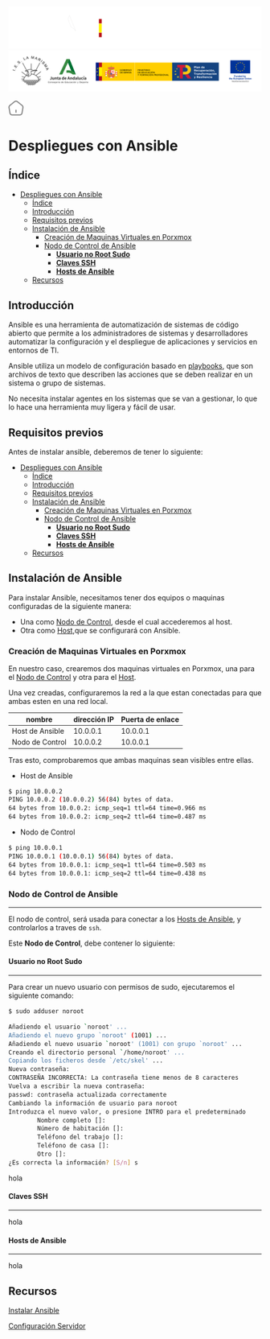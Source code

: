 ![](https://github.com/jcorvid509/.resGen/blob/main/_bannerD.png#gh-dark-mode-only)
![](https://github.com/jcorvid509/.resGen/blob/main/_bannerL.png#gh-light-mode-only)

<a href="/README.md"><img src="https://github.com/jcorvid509/.resGen/blob/main/_home.svg" width="30"></a>

# Despliegues con Ansible

## Índice
- [Despliegues con Ansible](#despliegues-con-ansible)
  - [Índice](#índice)
  - [Introducción](#introducción)
  - [Requisitos previos](#requisitos-previos)
  - [Instalación de Ansible](#instalación-de-ansible)
    - [Creación de Maquinas Virtuales en Porxmox](#creación-de-maquinas-virtuales-en-porxmox)
    - [Nodo de Control de Ansible](#nodo-de-control-de-ansible)
      - [**Usuario no Root Sudo**](#usuario-no-root-sudo)
      - [**Claves SSH**](#claves-ssh)
      - [**Hosts de Ansible**](#hosts-de-ansible)
  - [Recursos](#recursos)

## Introducción

Ansible es una herramienta de automatización de sistemas de código abierto que permite a los administradores de sistemas y desarrolladores automatizar la configuración y el despliegue de aplicaciones y servicios en entornos de TI.

Ansible utiliza un modelo de configuración basado en [playbooks](#playbooks), que son archivos de texto que describen las acciones que se deben realizar en un sistema o grupo de sistemas.

No necesita instalar agentes en los sistemas que se van a gestionar, lo que lo hace una herramienta muy ligera y fácil de usar.

## Requisitos previos

Antes de instalar ansible, deberemos de tener lo siguiente:

- [Despliegues con Ansible](#despliegues-con-ansible)
  - [Índice](#índice)
  - [Introducción](#introducción)
  - [Requisitos previos](#requisitos-previos)
  - [Instalación de Ansible](#instalación-de-ansible)
    - [Creación de Maquinas Virtuales en Porxmox](#creación-de-maquinas-virtuales-en-porxmox)
    - [Nodo de Control de Ansible](#nodo-de-control-de-ansible)
      - [**Usuario no Root Sudo**](#usuario-no-root-sudo)
      - [**Claves SSH**](#claves-ssh)
      - [**Hosts de Ansible**](#hosts-de-ansible)
  - [Recursos](#recursos)

## Instalación de Ansible

Para instalar Ansible, necesitamos tener dos equipos o maquinas configuradas de la siguiente manera:
- Una como [Nodo de Control](#nodo-de-control-de-ansible), desde el cual accederemos al host.
- Otra como [Host](#hosts-de-ansible),que se configurará con Ansible.

### Creación de Maquinas Virtuales en Porxmox

En nuestro caso, crearemos dos maquinas virtuales en Porxmox, una para el [Nodo de Control](#nodo-de-control-de-ansible) y otra para el [Host](#hosts-de-ansible).

Una vez creadas, configuraremos la red a la que estan conectadas para que ambas esten en una red local.

| nombre | dirección IP | Puerta de enlace |
| -- | -- | -- |
| Host de Ansible | 10.0.0.1 | 10.0.0.1 |
| Nodo de Control | 10.0.0.2 | 10.0.0.1 |

Tras esto, comprobaremos que ambas maquinas sean visibles entre ellas.

- Host de Ansible

```bash
$ ping 10.0.0.2
PING 10.0.0.2 (10.0.0.2) 56(84) bytes of data.
64 bytes from 10.0.0.2: icmp_seq=1 ttl=64 time=0.966 ms
64 bytes from 10.0.0.2: icmp_seq=2 ttl=64 time=0.487 ms
```

- Nodo de Control

```bash
$ ping 10.0.0.1
PING 10.0.0.1 (10.0.0.1) 56(84) bytes of data.
64 bytes from 10.0.0.1: icmp_seq=1 ttl=64 time=0.503 ms
64 bytes from 10.0.0.1: icmp_seq=2 ttl=64 time=0.438 ms
```

### Nodo de Control de Ansible
---

El nodo de control, será usada para conectar a los [Hosts de Ansible](#hosts-de-ansible), y controlarlos a traves de `ssh`.

Este **Nodo de Control**, debe contener lo siguiente:

#### **Usuario no Root Sudo**
---

Para crear un nuevo usuario con permisos de sudo, ejecutaremos el siguiente comando:

```bash
$ sudo adduser noroot
```

```bash
Añadiendo el usuario `noroot' ...
Añadiendo el nuevo grupo `noroot' (1001) ...
Añadiendo el nuevo usuario `noroot' (1001) con grupo `noroot' ...
Creando el directorio personal `/home/noroot' ...
Copiando los ficheros desde `/etc/skel' ...
Nueva contraseña:
CONTRASEÑA INCORRECTA: La contraseña tiene menos de 8 caracteres
Vuelva a escribir la nueva contraseña:
passwd: contraseña actualizada correctamente
Cambiando la información de usuario para noroot
Introduzca el nuevo valor, o presione INTRO para el predeterminado
        Nombre completo []:
        Número de habitación []:
        Teléfono del trabajo []:
        Teléfono de casa []:
        Otro []:
¿Es correcta la información? [S/n] s
```

hola

#### **Claves SSH**
---

hola

#### **Hosts de Ansible**
---

hola

## Recursos

[Instalar Ansible](https://www.digitalocean.com/community/tutorials/how-to-install-and-configure-ansible-on-ubuntu-20-04-es)

[Configuración Servidor](https://www.digitalocean.com/community/tutorials/initial-server-setup-with-ubuntu-20-04-es)


<!-- ## Generación de claves ssh

Para instalar Ansible en Ubuntu primero debemos de generar un par de claves `ssh`:

``` cmd
ssh-keygen -t rsa -b 4096
```

Con esto crearíamos nuestra clave `ssh`, ahora debemos de copiar la clave pública a la máquina que queremos gestionar:

Antes, debemos realizar los pasos que se describen en el siguiente: [->](#como-habilitar-el-ssh-en-ubuntu)

``` cmd
ssh-copy-id -i ~/.ssh/id_rsa.pub usuario@10.0.0.2
```

`~/.ssh/ide_rsa.pub` es la ruta a la clave pública generada anteriormente.

`usuario@10.0.0.2` es el usuario y dirección IP del nodo remoto.

Esto copiará la clave pública a la máquina remota y la agregará a la lista de claves autorizadas.

## Instalación de Ansible

## Playbooks

## Creación de un playbook

## Apendices no explicados en el curso

### [Como habilitar el ssh en ubuntu](#habilitar-ssh)

Primero deberemos activar el ssh en el servidor al que queremos conectarnos:

Instalamos el ssh en el servidor:

``` cmd
sudo apt-get update
```

``` cmd
sudo apt-get install openssh-server
```

Comprobamos que el servicio ssh se encuentre activo:

``` cmd
sudo systemctl status ssh
```

Por último, debemos permitir el puerto ssh para usuarios remostos, para ello:

``` cmd
sudo ufw allow 22/tcp
```

### Fallo al conectar con ssh

## Recursos

### [Intalar Ansible](https://www.digitalocean.com/community/tutorials/how-to-install-and-configure-ansible-on-ubuntu-20-04-es)

### [Habilitar ssh](https://es.dade2.net/como-habilitar-el-servidor-ssh-en-ubuntu-22-04/) -->